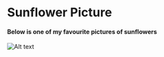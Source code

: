 # Sunflower Picture

#### Below is one of my favourite pictures of sunflowers

![Alt text](/path/to/img.jpg "Title")
